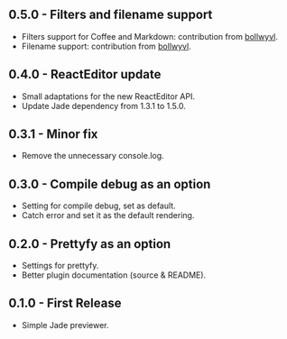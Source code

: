 ## 0.5.0 - Filters and filename support
* Filters support for Coffee and Markdown: contribution from [bollwyvl](https://github.com/bollwyvl).
* Filename support: contribution from [bollwyvl](https://github.com/bollwyvl).

## 0.4.0 - ReactEditor update
* Small adaptations for the new ReactEditor API.
* Update Jade dependency from 1.3.1 to 1.5.0.

## 0.3.1 - Minor fix
* Remove the unnecessary console.log.

## 0.3.0 - Compile debug as an option
* Setting for compile debug, set as default.
* Catch error and set it as the default rendering.

## 0.2.0 - Prettyfy as an option
* Settings for prettyfy.
* Better plugin documentation (source & README).

## 0.1.0 - First Release
* Simple Jade previewer.
